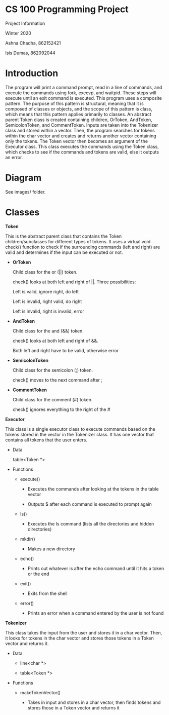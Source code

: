 # CS 100 Programming Project

Project Information

Winter 2020

Ashna Chadha, 862152421

Isis Dumas, 862092044


# Introduction

The program will print a command prompt, read in a line of commands, and execute the commands using fork, execvp, and waitpid. These steps will execute until an exit command is executed. This program uses a composite pattern. The purpose of this pattern is structural, meaning that it is composed of classes or objects, and the scope of this pattern is class, which means that this pattern applies primarily to classes. An abstract parent Token class is created containing children, OrToken, AndToken, SemicolonToken, and CommentToken. Inputs are taken into the Tokenizer class and stored within a vector. Then, the program searches for tokens within the char vector and creates and returns another vector containing only the tokens. The Token vector then becomes an argument of the Executor class. This class executes the commands using the Token class, which checks to see if the commands and tokens are valid, else it outputs an error.

# Diagram
See images/ folder.

# Classes

**Token**

This is the abstract parent class that contains the Token children/subclasses for different types of tokens. It uses a virtual void check() function to check if the surrounding commands (left and right) are valid and determines if the input can be executed or not.

* **OrToken**

  Child class for the or (||) token.

  check() looks at both left and right of ||. Three possibilities:

  Left is valid, ignore right, do left
  
  Left is invalid, right valid, do right

  Left is invalid, right is invalid, error

* **AndToken**

  Child class for the and (&&) token. 
  
  check() looks at both left and right of &&.
  
  Both left and right have to be valid, otherwise error
  
* **SemicolonToken**

  Child class for the semicolon (;) token.
  
  check() moves to the next command after ;
  
* **CommentToken**

  Child class for the comment (#) token. 
  
  check() ignores everything to the right of the #

**Executor**

This class is a single executor class to execute commands based on the tokens stored in the vector in the Tokenizer class. It has one vector that contains all tokens that the user enters.

* Data

  table<Token *>
  
* Functions

  * execute()

    * Executes the commands after looking at the tokens in the table vector
    
    * Outputs $ after each command is executed to prompt again
    
  * ls()
  
    * Executes the ls command (lists all the directories and hidden directories)
    
  * mkdir()
  
    * Makes a new directory
    
  * echo()
  
    * Prints out whatever is after the echo command until it hits a token or the end
    
  * exit()
  
    * Exits from the shell
    
  * error()
  
    * Prints an error when a command entered by the user is not found

**Tokenizer**

This class takes the input from the user and stores it in a char vector. Then, it looks for tokens in the char vector and stores those tokens in a Token vector and returns it. 

* Data

  * line<char *>
  
  * table<Token *>
  
* Functions

  * makeTokenVector()
  
    * Takes in input and stores in a char vector, then finds tokens and stores those in a Token vector and returns it
